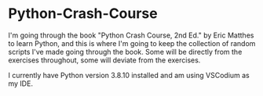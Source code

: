# Python-Crash-Course
I'm going through the book "Python Crash Course, 2nd Ed." by Eric Matthes to learn Python, and this is where I'm going to keep the collection of random scripts I've made going through the book. Some will be directly from the exercises throughout, some will deviate from the exercises.

I currently have Python version 3.8.10 installed and am using VSCodium as my IDE.